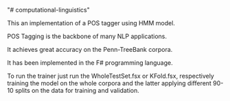 "# computational-linguistics" 

This an implementation of a POS tagger using HMM model.

POS Tagging is the backbone of many NLP applications.

It achieves great accuracy on the Penn-TreeBank corpora.

It has been implemented in the F# programming language.

To run the trainer just run the WholeTestSet.fsx or KFold.fsx, respectively training the model on the whole corpora and the latter
applying different 90-10 splits on the data for training and validation.
